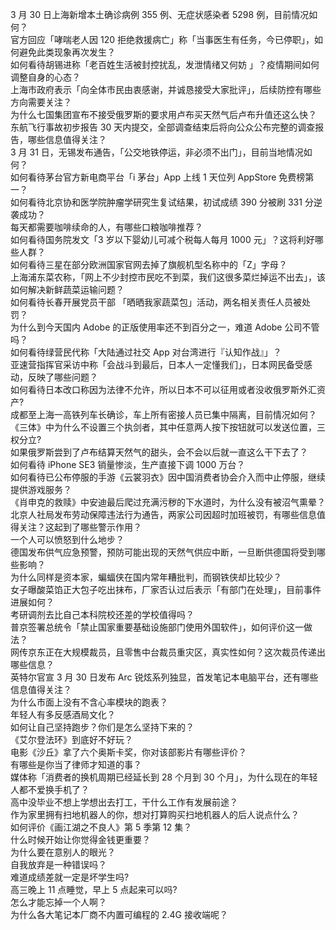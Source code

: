 3 月 30 日上海新增本土确诊病例 355 例、无症状感染者 5298 例，目前情况如何？  
官方回应「哮喘老人因 120 拒绝救援病亡」称「当事医生有任务，今已停职」，如何避免此类现象再次发生？  
如何看待胡锡进称「老百姓生活被封控扰乱，发泄情绪又何妨 」？疫情期间如何调整自身的心态？  
上海市政府表示「向全体市民由衷感谢，并诚恳接受大家批评」，后续防控有哪些方向需要关注？  
为什么七国集团宣布不接受俄罗斯的要求用卢布买天然气后卢布升值还这么快？  
东航飞行事故初步报告 30 天内提交，全部调查结束后将向公众公布完整的调查报告，哪些信息值得关注？  
3 月 31 日，无锡发布通告，「公交地铁停运，非必须不出门」，目前当地情况如何？  
如何看待茅台官方新电商平台「i 茅台」App 上线 1 天位列 AppStore 免费榜第一？  
如何看待北京协和医学院肿瘤学研究生复试结果，初试成绩 390 分被刷 331 分逆袭成功？  
每天都需要咖啡续命的人，有哪些口粮咖啡推荐？  
如何看待国务院发文「3 岁以下婴幼儿可减个税每人每月 1000 元」？这将利好哪些人群？  
如何看待三星在部分欧洲国家官网去掉了旗舰机型名称中的「Z」字母？  
上海浦东菜农称，「网上不少封控市民吃不到菜，我们这很多菜烂掉运不出去」，该如何解决新鲜蔬菜运输问题？  
如何看待长春开展党员干部 「晒晒我家蔬菜包」活动，两名相关责任人员被处罚？  
为什么到今天国内 Adobe 的正版使用率还不到百分之一，难道 Adobe 公司不管吗？  
如何看待绿营民代称「大陆通过社交 App 对台湾进行『认知作战』」？  
亚速营指挥官采访中称「会战斗到最后，日本人一定懂我们」，日本网民备受感动，反映了哪些问题？  
如何看待日本改口称因为法律不允许，所以日本不可以征用或者没收俄罗斯外汇资产?  
成都至上海一高铁列车长确诊，车上所有密接人员已集中隔离，目前情况如何？  
《三体》中为什么不设置三个执剑者，其中任意两人按下按钮就可以发送位置，三权分立?  
如果俄罗斯尝到了卢布结算天然气的甜头，会不会以后就一直这么干下去了？  
如何看待 iPhone SE3 销量惨淡，生产直接下调 1000 万台？  
如何看待已公布停服的手游《云裳羽衣》因中国消费者协会介入而中止停服，继续提供游戏服务？  
《肖申克的救赎》中安迪最后爬过充满污秽的下水道时，为什么没有被沼气熏晕？  
北京人社局发布劳动保障违法行为通告，两家公司因超时加班被罚，有哪些信息值得关注？这起到了哪些警示作用？  
一个人可以愤怒到什么地步？  
德国发布供气应急预警，预防可能出现的天然气供应中断，一旦断供德国将受到哪些影响？  
为什么同样是资本家，蝙蝠侠在国内常年糟批判，而钢铁侠却比较少？  
女子曝酸菜馅正大包子吃出抹布，厂家否认过后表示「有部门在处理」，目前事件进展如何？  
考研调剂去比自己本科院校还差的学校值得吗？  
普京签署总统令「禁止国家重要基础设施部门使用外国软件」，如何评价这一做法？  
网传京东正在大规模裁员，且零售中台裁员重灾区，真实性如何？这次裁员传递出哪些信息？  
英特尔官宣 3 月 30 日发布 Arc 锐炫系列独显，首发笔记本电脑平台，还有哪些信息值得关注？  
为什么市面上没有不含心率模块的跑表？  
年轻人有多反感酒局文化？  
如何让自己坚持跑步？你们是怎么坚持下来的？  
《艾尔登法环》到底好不好玩？  
电影《沙丘》拿了六个奥斯卡奖，你对该部影片有哪些评价？  
有哪些是你当了律师才知道的事？  
媒体称「消费者的换机周期已经延长到 28 个月到 30 个月」，为什么现在的年轻人都不爱换手机了？  
高中没毕业不想上学想出去打工，干什么工作有发展前途？  
作为家里拥有扫地机器人的你，想对打算购买扫地机器人的后人说点什么？  
如何评价《画江湖之不良人》第 5 季第 12 集？  
什么时候开始让你觉得金钱更重要？  
为什么要在意别人的眼光？  
自我放弃是一种错误吗？  
难道成绩差就一定是坏学生吗?  
高三晚上 11 点睡觉，早上 5 点起来可以吗?  
怎么才能忘掉一个人啊？  
为什么各大笔记本厂商不内置可编程的 2.4G 接收端呢？  
